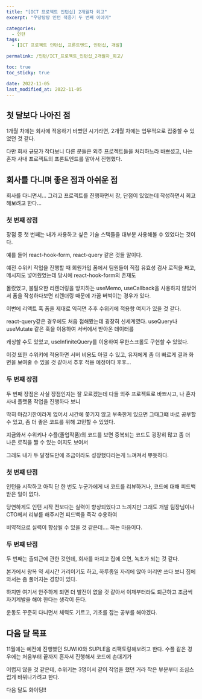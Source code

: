 ```yaml
---
title: "[ICT 프로젝트 인턴십] 2개월차 회고"
excerpt: "우당탕탕 인턴 적응기 두 번째 이야기"

categories:
  - 인턴
tags:
  - [ICT 프로젝트 인턴십, 프론트엔드, 인턴십, 개발]

permalink: /인턴/ICT_프로젝트_인턴십_2개월차_회고/

toc: true
toc_sticky: true

date: 2022-11-05
last_modified_at: 2022-11-05
---
```


## 첫 달보다 나아진 점

1개월 차에는 회사에 적응하기 바빴던 시기라면, 2개월 차에는 업무적으로 집중할 수 있었던 것 같다.

다만 회사 규모가 작다보니 다른 분들은 외주 프로젝트들을 처리하느라 바쁘셨고, 나는 혼자 사내 프로젝트의 프론트엔드를 맡아서 진행했다.

## 회사를 다니며 좋은 점과 아쉬운 점

회사를 다니면서... 그리고 프로젝트를 진행하면서 장, 단점이 있었는데 작성하면서 회고해보려고 한다...

### 첫 번째 장점

장점 중 첫 번째는 내가 사용하고 싶은 기술 스택들을 대부분 사용해볼 수 있었다는 것이다.

예를 들어 react-hook-form, react-query 같은 것들 말이다.

예전 수위키 작업을 진행할 때 회원가입 폼에서 팀원들이 직접 유효성 검사 로직을 짜고, 메시지도 넣어줬었는데 당시에 react-hook-form의 존재도

몰랐었고, 불필요한 리렌더링을 방지하는 useMemo, useCallback을 사용하지 않았어서 폼을 작성하다보면 리렌더링 때문에 가끔 버벅이는 경우가 있다.

이번에 리액트 훅 폼을 제대로 익히면 추후 수위키에 적용항 여지가 있을 것 같다.

react-query같은 경우에도 처음 접해봤는데 굉장히 신세계였다. useQuery나 useMutate 같은 훅을 이용하여 서버에서 받아온 데이터를

캐싱할 수도 있었고, useInfiniteQuery를 이용하여 무한스크롤도 구현할 수 있었다.

이것 또한 수위키에 적용하면 서버 비용도 아낄 수 있고, 유저에게 좀 더 빠르게 결과 화면을 보여줄 수 있을 것 같아서 추후 적용 예정이다 후후...

### 두 번째 장점

두 번째 장점은 사실 장점인지는 잘 모르겠는데 다들 외주 프로젝트로 바쁘시고, 나 혼자 사내 플랫폼 작업을 진행하다 보니

딱히 마감기한이라게 없어서 시간에 쫓기지 않고 부족한게 있으면 그때그떄 바로 공부할 수 있고, 좀 더 좋은 코드를 위해 고민할 수 있었다.

지금와서 수위키나 수플(졸업작품)의 코드를 보면 중복되는 코드도 굉장히 많고 좀 더 나은 로직을 짤 수 있는 여지도 보여서

그래도 내가 두 달정도만에 조금이라도 성장했다라는게 느껴져서 뿌듯하다.

### 첫 번째 단점

인턴을 시작하고 아직 단 한 번도 누군가에게 내 코드를 리뷰하거나, 코드에 대해 피드백 받은 일이 없다.

당연하게도 인턴 시작 전보다는 실력이 향상되었다고 느끼지만 그래도 개발 팀장님이나 CTO께서 리뷰를 해주시면 피드백을 즉각 수용하여

비약적으로 실력이 향상될 수 있을 것 같은데.... 하는 마음이다.

### 두 번째 단점

두 번째는 출퇴근에 관한 것인데, 회사를 마치고 집에 오면, 녹초가 되는 것 같다.

본가에서 왕복 약 세시간 거리이기도 하고, 하루종일 자리에 앉아 머리만 쓰다 보니 집에와서는 좀 풀어지는 경향이 있다.

하지만 여기서 안주하게 되면 더 발전이 없을 것 같아서 이제부터라도 퇴근하고 조금씩 자기계발을 해야 한다는 생각이 든다.

운동도 꾸준히 다니면서 체력도 기르고, 기초를 잡는 공부를 해야겠다.

## 다음 달 목표

11월에는 예전에 진행했던 SUWIKI와 SUPLE을 리팩토링해보려고 한다. 수플 같은 경우에는 처음부터 끝까지 혼자서 진행해서 코드에 손대기가

어렵지 않을 것 같은데, 수위키는 3명이서 같이 작업을 했던 거라 작은 부분부터 조심스럽게 바꿔나가려고 한다.

다음 달도 화이팅!!
